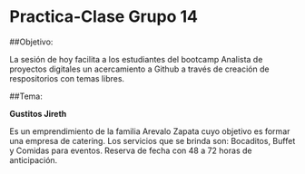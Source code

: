 # Practica-Clase Grupo 14

##Objetivo:

La sesión de hoy facilita a los estudiantes del bootcamp Analista de proyectos digitales un acercamiento a Github a través de creación de respositorios con temas libres.

##Tema:

**Gustitos Jireth**

Es un emprendimiento de la familia Arevalo Zapata cuyo objetivo es formar una empresa de catering.
Los servicios que se brinda son: Bocaditos, Buffet y Comidas para eventos.
Reserva de fecha con 48 a 72 horas de anticipación.
